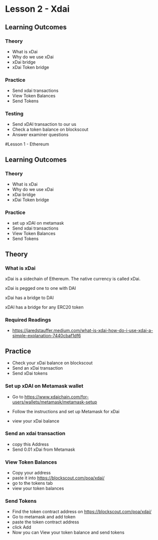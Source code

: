# Lesson 2 - Xdai

## Learning Outcomes

### Theory
- What is xDai
- Why do we use xDai
- xDai bridge
- xDai Token bridge

### Practice
- Send xdai transactions
- View Token Balances
- Send Tokens

### Testing
- Send xDAI transaction to our us
- Check a token balance on blockscout
- Answer examiner questions



#Lesson 1 - Ethereum

## Learning Outcomes

### Theory
- What is xDai
- Why do we use xDai
- xDai bridge
- xDai Token bridge

### Practice
- set up xDAI on metamask
- Send xdai transactions
- View Token Balances
- Send Tokens



## Theory

### What is xDai
xDai is a sidechain of Ethereum. The native currency is called xDai.

xDai is pegged one to one with DAI

xDai has a bridge to DAI

xDAI has a bridge for any ERC20 token

### Required Readings
- https://jaredstauffer.medium.com/what-is-xdai-how-do-i-use-xdai-a-simple-explanation-7440cbaf1df6

## Practice

- Check your xDai balance on blockscout
- Send an xDai transaction
- Send xDai tokens

### Set up xDAI on Metamask wallet
- Go to https://www.xdaichain.com/for-users/wallets/metamask/metamask-setup

- Follow the instructions and set up Metamask for xDai

- view your xDai balance

### Send an xdai transaction
- copy this Address
- Send 0.01 xDai from Metamask

### View Token Balances
- Copy your address
- paste it into https://blockscout.com/poa/xdai/
- go to the tokens tab
- view your token balances

### Send Tokens
- Find the token contract address on https://blockscout.com/poa/xdai/
- Go to metamask and add token
- paste the token contract address
- click Add
- Now you can View your token balance and send tokens
